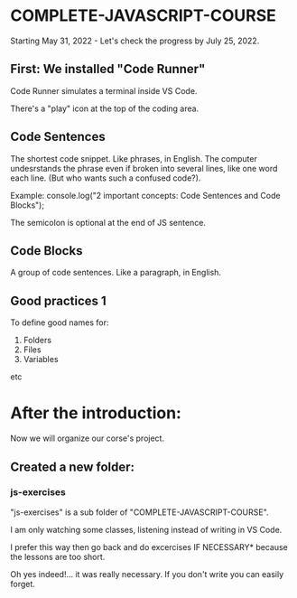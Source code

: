 # COMPLETE-JAVASCRIPT-COURSE
 Starting May 31, 2022 - Let's check the progress by July 25, 2022.

## First: We installed "Code Runner"
Code Runner simulates a terminal inside VS Code.

There's a "play" icon at the top of the coding area.

## Code Sentences
The shortest code snippet. Like phrases, in English. The computer undesrstands the phrase even if broken into several lines, like one word each line. (But who wants such a confused code?).

Example: console.log("2 important concepts: Code Sentences and Code Blocks");

The semicolon is optional at the end of JS sentence.

## Code Blocks
A group of code sentences. Like a paragraph, in English.

## Good practices 1

To define good names for:

1. Folders
2. Files
3. Variables

etc

# After the introduction:

Now we will organize our corse's project.

## Created a new folder:

### js-exercises

"js-exercises" is a sub folder of "COMPLETE-JAVASCRIPT-COURSE".

I am only watching some classes, listening instead of writing in VS Code.

I prefer this way then go back and do excercises IF NECESSARY* because the lessons are too short.

Oh yes indeed!... it was really necessary. If you don't write you can easily forget.



